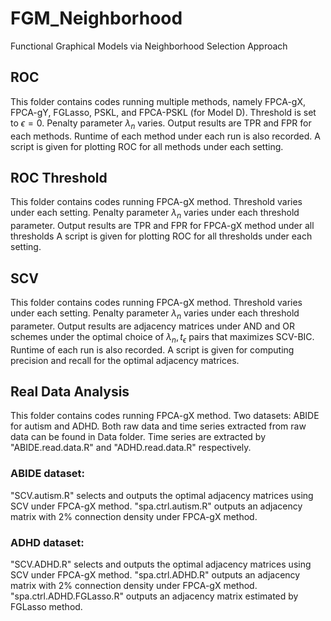 # FGM_Neighborhood
Functional Graphical Models via Neighborhood Selection Approach

## ROC
This folder contains codes running multiple methods, namely FPCA-gX, FPCA-gY, FGLasso, PSKL, and FPCA-PSKL (for Model D).
Threshold is set to $\epsilon=0$. Penalty parameter $\lambda_n$ varies.
Output results are TPR and FPR for each methods.
Runtime of each method under each run is also recorded.
A script is given for plotting ROC for all methods under each setting.

## ROC Threshold
This folder contains codes running FPCA-gX method.
Threshold varies under each setting. Penalty parameter $\lambda_n$ varies under each threshold parameter.
Output results are TPR and FPR for FPCA-gX method under all thresholds
A script is given for plotting ROC for all thresholds under each setting.

## SCV
This folder contains codes running FPCA-gX method.
Threshold varies under each setting. Penalty parameter $\lambda_n$ varies under each threshold parameter.
Output results are adjacency matrices under AND and OR schemes under the optimal choice of $\lambda_n, t_\epsilon$ pairs that maximizes SCV-BIC.
Runtime of each run is also recorded.
A script is given for computing precision and recall for the optimal adjacency matrices.

## Real Data Analysis
This folder contains codes running FPCA-gX method.
Two datasets: ABIDE for autism and ADHD.
Both raw data and time series extracted from raw data can be found in Data folder.
Time series are extracted by "ABIDE.read.data.R" and "ADHD.read.data.R" respectively.
### ABIDE dataset:
"SCV.autism.R" selects and outputs the optimal adjacency matrices using SCV under FPCA-gX method.
"spa.ctrl.autism.R" outputs an adjacency matrix with 2\% connection density under FPCA-gX method.
### ADHD dataset:
"SCV.ADHD.R" selects and outputs the optimal adjacency matrices using SCV under FPCA-gX method.
"spa.ctrl.ADHD.R" outputs an adjacency matrix with 2\% connection density under FPCA-gX method.
"spa.ctrl.ADHD.FGLasso.R" outputs an adjacency matrix estimated by FGLasso method.

